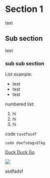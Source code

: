 # Section 1
text
## Sub section
text
### sub sub section


List example:
- test
- test
- test


numbered list:
1. hi
2. hi
3. hi


code
`tasdfasdf`

```
code doefsdagsdlkg
```


[Duck Duck Go](https://duckduckgo.com)


![](/imgs/img.jpg)


asdfadsf